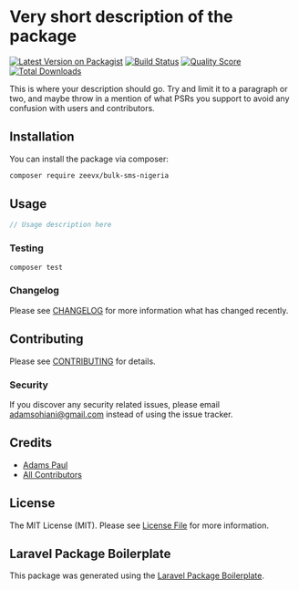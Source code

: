 # Very short description of the package

[![Latest Version on Packagist](https://img.shields.io/packagist/v/zeevx/bulk-sms-nigeria.svg?style=flat-square)](https://packagist.org/packages/zeevx/bulk-sms-nigeria)
[![Build Status](https://img.shields.io/travis/zeevx/bulk-sms-nigeria/master.svg?style=flat-square)](https://travis-ci.org/zeevx/bulk-sms-nigeria)
[![Quality Score](https://img.shields.io/scrutinizer/g/zeevx/bulk-sms-nigeria.svg?style=flat-square)](https://scrutinizer-ci.com/g/zeevx/bulk-sms-nigeria)
[![Total Downloads](https://img.shields.io/packagist/dt/zeevx/bulk-sms-nigeria.svg?style=flat-square)](https://packagist.org/packages/zeevx/bulk-sms-nigeria)

This is where your description should go. Try and limit it to a paragraph or two, and maybe throw in a mention of what PSRs you support to avoid any confusion with users and contributors.

## Installation

You can install the package via composer:

```bash
composer require zeevx/bulk-sms-nigeria
```

## Usage

``` php
// Usage description here
```

### Testing

``` bash
composer test
```

### Changelog

Please see [CHANGELOG](CHANGELOG.md) for more information what has changed recently.

## Contributing

Please see [CONTRIBUTING](CONTRIBUTING.md) for details.

### Security

If you discover any security related issues, please email adamsohiani@gmail.com instead of using the issue tracker.

## Credits

- [Adams Paul](https://github.com/zeevx)
- [All Contributors](../../contributors)

## License

The MIT License (MIT). Please see [License File](LICENSE.md) for more information.

## Laravel Package Boilerplate

This package was generated using the [Laravel Package Boilerplate](https://laravelpackageboilerplate.com).